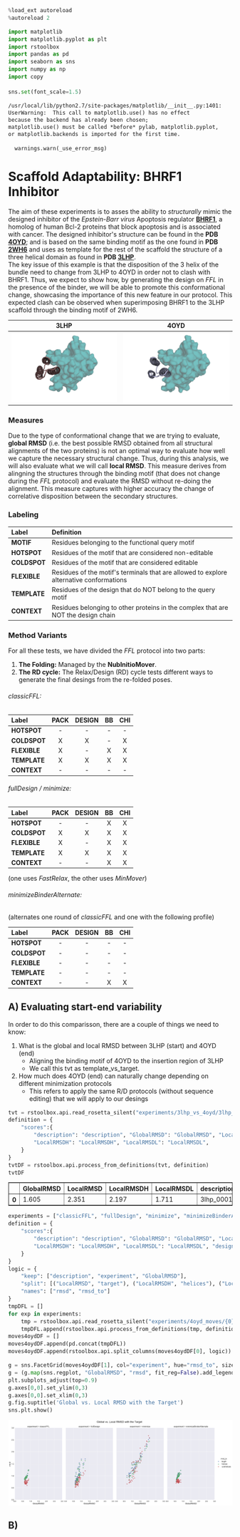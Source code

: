 

```python
%load_ext autoreload
%autoreload 2
```


```python
import matplotlib
import matplotlib.pyplot as plt
import rstoolbox
import pandas as pd
import seaborn as sns
import numpy as np
import copy

sns.set(font_scale=1.5)
```

    /usr/local/lib/python2.7/site-packages/matplotlib/__init__.py:1401: UserWarning:  This call to matplotlib.use() has no effect
    because the backend has already been chosen;
    matplotlib.use() must be called *before* pylab, matplotlib.pyplot,
    or matplotlib.backends is imported for the first time.
    
      warnings.warn(_use_error_msg)


# Scaffold Adaptability: BHRF1 Inhibitor

The aim of these experiments is to asses the ability to _structurally_ mimic the designed inhibitor of the _Epstein-Barr virus_ Apoptosis regulator [__BHRF1__](http://www.uniprot.org/uniprot/P0C6Z1), a homolog of human Bcl-2 proteins that block apoptosis and is associated with cancer. The designed inhibitor's structure can be found in the __PDB [4OYD](http://www.rcsb.org/pdb/explore.do?structureId=4OYD)__; and is based on the same binding motif as the one found in __PDB [2WH6](http://www.rcsb.org/pdb/explore.do?structureId=2WH6)__ and uses as template for the rest of the scaffold the structure of a three helical domain as found in __PDB [3LHP](http://www.rcsb.org/pdb/explore.do?structureId=3LHP)__.  
The key issue of this example is that the disposition of the 3 helix of the bundle need to change from 3LHP to 4OYD in order not to clash with BHRF1. Thus, we expect to show how, by generating the design on _FFL_ in the presence of the binder, we will be able to promote this conformational change, showcasing the importance of this new feature in our protocol. This expected clash can be observed when superimposing BHRF1 to the 3LHP scaffold through the binding motif of 2WH6.  

|3LHP|4OYD|
|:------:|:------:|
|![template](README_files/min_rms2target_templateonly.png)|![target](README_files/min_rms2target_targetonly.png)| 

### Measures  

Due to the type of conformational change that we are trying to evaluate, __global RMSD__ (i.e. the best possible RMSD obtained from all structural alignments of the two proteins) is not an optimal way to evaluate how well we capture the necessary structural change. Thus, during this analysis, we will also evaluate what we will call __local RMSD__. This measure derives from alingning the structures through the binding motif (that does not change during the _FFL_ protocol) and evaluate the RMSD without re-doing the alignment. This measure captures with higher accuracy the change of correlative disposition between the secondary structures.  

### Labeling 

|Label|Definition|
|:------|:------|
|__MOTIF__|Residues belonging to the functional query motif|
|__HOTSPOT__|Residues of the motif that are considered non-editable|
|__COLDSPOT__|Residues of the motif that are considered editable|
|__FLEXIBLE__|Residues of the motif's terminals that are allowed to explore alternative conformations|
|__TEMPLATE__|Residues of the design that do NOT belong to the query motif|
|__CONTEXT__|Residues belonging to other proteins in the complex that are NOT the design chain|

### Method Variants

For all these tests, we have divided the _FFL_ protocol into two parts:  
1. __The Folding:__ Managed by the __NubInitioMover__.
2. __The RD cycle:__ The Relax/Design (RD) cycle tests different ways to generate the final desings from the re-folded poses.

###### classicFFL:  
    
|Label|PACK|DESIGN|BB|CHI|
|:------|:------:|:------:|:------:|:------:|
|__HOTSPOT__|-|-|-|-|
|__COLDSPOT__|X|X|-|X|
|__FLEXIBLE__|X|-|X|X|
|__TEMPLATE__|X|X|X|X|
|__CONTEXT__|-|-|-|-|  

###### fullDesign / minimize:  

|Label|PACK|DESIGN|BB|CHI|
|:------|:------:|:------:|:------:|:------:|
|__HOTSPOT__|-|-|X|X|
|__COLDSPOT__|X|X|X|X|
|__FLEXIBLE__|X|-|X|X|
|__TEMPLATE__|X|X|X|X|
|__CONTEXT__|-|-|X|X|  

(one uses _FastRelax_, the other uses _MinMover_)

###### minimizeBinderAlternate:  

(alternates one round of _classicFFL_ and one with the following profile)  

|Label|PACK|DESIGN|BB|CHI|
|:------|:------:|:------:|:------:|:------:|
|__HOTSPOT__|-|-|-|-|
|__COLDSPOT__|-|-|-|-|
|__FLEXIBLE__|-|-|-|-|
|__TEMPLATE__|-|-|-|-|
|__CONTEXT__|-|-|X|X|  

## A) Evaluating start-end variability

In order to do this comparisson, there are a couple of things we need to know:  
1. What is the global and local RMSD between 3LHP (start) and 4OYD (end)
    * Aligning the binding motif of 4OYD to the insertion region of 3LHP
    * We call this tvt as template_vs_target.
2. How much does 4OYD (end) can naturally change depending on different minimization protocols
    * This refers to apply the same R/D protocols (without sequence editing) that we will apply to our desings


```python
tvt = rstoolbox.api.read_rosetta_silent("experiments/3lhp_vs_4oyd/3lhp_vs_4oyd")
definition = {
    "scores":{
        "description": "description", "GlobalRMSD": "GlobalRMSD", "LocalRMSD": "LocalRMSD",
        "LocalRMSDH": "LocalRMSDH", "LocalRMSDL": "LocalRMSDL",
    }
}
tvtDF = rstoolbox.api.process_from_definitions(tvt, definition)
tvtDF
```




<div>
<table border="1" class="dataframe">
  <thead>
    <tr style="text-align: right;">
      <th></th>
      <th>GlobalRMSD</th>
      <th>LocalRMSD</th>
      <th>LocalRMSDH</th>
      <th>LocalRMSDL</th>
      <th>description</th>
    </tr>
  </thead>
  <tbody>
    <tr>
      <th>0</th>
      <td>1.605</td>
      <td>2.351</td>
      <td>2.197</td>
      <td>1.711</td>
      <td>3lhp_0001</td>
    </tr>
  </tbody>
</table>
</div>




```python
experiments = ["classicFFL", "fullDesign", "minimize", "minimizeBinderAlternate"]
definition = {
    "scores":{
        "description": "description", "GlobalRMSD": "GlobalRMSD", "LocalRMSD": "LocalRMSD",
        "LocalRMSDH": "LocalRMSDH", "LocalRMSDL": "LocalRMSDL", "design_type": "experiment"
    }
}
logic = {
    "keep": ["description", "experiment", "GlobalRMSD"],
    "split": [("LocalRMSD", "target"), ("LocalRMSDH", "helices"), ("LocalRMSDL", "corehelices") ],
    "names": ["rmsd", "rmsd_to"]
}
tmpDFL = []
for exp in experiments:
    tmp = rstoolbox.api.read_rosetta_silent("experiments/4oyd_moves/{0}".format(exp), exp)
    tmpDFL.append(rstoolbox.api.process_from_definitions(tmp, definition))
moves4oydDF = []
moves4oydDF.append(pd.concat(tmpDFL))
moves4oydDF.append(rstoolbox.api.split_columns(moves4oydDF[0], logic))
```


```python
g = sns.FacetGrid(moves4oydDF[1], col="experiment", hue="rmsd_to", size=10, aspect=0.6, legend_out=True)
g = (g.map(sns.regplot, "GlobalRMSD", "rmsd", fit_reg=False).add_legend())
plt.subplots_adjust(top=0.9)
g.axes[0,0].set_ylim(0,3)
g.axes[0,0].set_xlim(0,3)
g.fig.suptitle('Global vs. Local RMSD with the Target')
sns.plt.show()
```


![png](README_files/README_6_0.png)


## B) 
